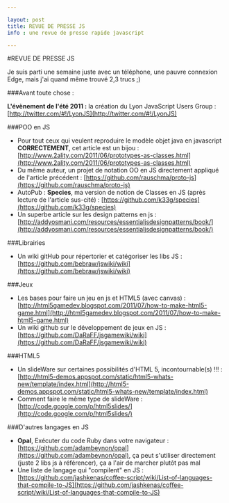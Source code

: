 ```yaml
---

layout: post
title: REVUE DE PRESSE JS
info : une revue de presse rapide javascript

---
```


#REVUE DE PRESSE JS

Je suis parti une semaine juste avec un téléphone, une pauvre connexion Edge, mais j'ai quand même trouvé 2,3 trucs ;)

###Avant toute chose :

**L'évènement de l'été 2011 :** la création du Lyon JavaScript Users Group : [http://twitter.com/#!/LyonJS](http://twitter.com/#!/LyonJS)

###POO en JS

- Pour tout ceux qui veulent reproduire le modèle objet java en javascript **CORRECTEMENT**, cet article est un bijou : [http://www.2ality.com/2011/06/prototypes-as-classes.html](http://www.2ality.com/2011/06/prototypes-as-classes.html)
- Du même auteur, un projet de notation OO en JS directement appliqué de l'article précédent : [https://github.com/rauschma/proto-js](https://github.com/rauschma/proto-js)
- AutoPub : **Species**, ma version de notion de Classes en JS (après lecture de l'article sus-cité) : [https://github.com/k33g/species](https://github.com/k33g/species)
- Un superbe article sur les design patterns en js : [http://addyosmani.com/resources/essentialjsdesignpatterns/book/](http://addyosmani.com/resources/essentialjsdesignpatterns/book/)

###Librairies

- Un wiki gitHub pour répertorier et catégoriser les libs JS : [https://github.com/bebraw/jswiki/wiki](https://github.com/bebraw/jswiki/wiki)

###Jeux

- Les bases pour faire un jeu en js et HTML5 (avec canvas) : [http://html5gamedev.blogspot.com/2011/07/how-to-make-html5-game.html](http://html5gamedev.blogspot.com/2011/07/how-to-make-html5-game.html)
- Un wiki github sur le développement de jeux en JS : [https://github.com/DaRaFF/jsgamewiki/wiki](https://github.com/DaRaFF/jsgamewiki/wiki)

###HTML5

- Un slideWare sur certaines possibilités d'HTML 5, incontournable(s) !!! : [http://html5-demos.appspot.com/static/html5-whats-new/template/index.html](http://html5-demos.appspot.com/static/html5-whats-new/template/index.html)
- Comment faire le même type de slideWare : [http://code.google.com/p/html5slides/](http://code.google.com/p/html5slides/)

###D'autres langages en JS

- **Opal**, Exécuter du code Ruby dans votre navigateur : [https://github.com/adambeynon/opal](https://github.com/adambeynon/opal), ça peut s'utiliser directement (juste 2 libs js à référencer), ça a l'air de marcher plutôt pas mal
- Une liste de langage qui "compilent" en JS : [https://github.com/jashkenas/coffee-script/wiki/List-of-languages-that-compile-to-JS](https://github.com/jashkenas/coffee-script/wiki/List-of-languages-that-compile-to-JS)
